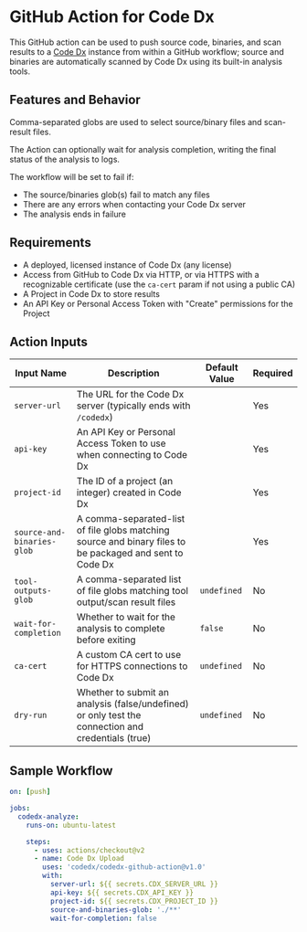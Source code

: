 # GitHub Action for Code Dx

This GitHub action can be used to push source code, binaries, and scan results to a [Code Dx](https://codedx.com) instance from within a GitHub workflow; source and binaries are automatically scanned by Code Dx using its built-in analysis tools.

## Features and Behavior

Comma-separated globs are used to select source/binary files and scan-result files. 

The Action can optionally wait for analysis completion, writing the final status of the analysis to logs.

The workflow will be set to fail if:

- The source/binaries glob(s) fail to match any files
- There are any errors when contacting your Code Dx server
- The analysis ends in failure

## Requirements

- A deployed, licensed instance of Code Dx (any license)
- Access from GitHub to Code Dx via HTTP, or via HTTPS with a recognizable certificate (use the `ca-cert` param if not using a public CA)
- A Project in Code Dx to store results
- An API Key or Personal Access Token with "Create" permissions for the Project

## Action Inputs

| Input Name                 | Description                                                                                              | Default Value | Required |
|----------------------------|----------------------------------------------------------------------------------------------------------|---------------|----------|
| `server-url`               | The URL for the Code Dx server (typically ends with `/codedx`)                                           |               | Yes      |
| `api-key`                  | An API Key or Personal Access Token to use when connecting to Code Dx                                    |               | Yes      |
| `project-id`               | The ID of a project (an integer) created in Code Dx                                                      |               | Yes      |
| `source-and-binaries-glob` | A comma-separated-list of file globs matching source and binary files to be packaged and sent to Code Dx |               | Yes      |
| `tool-outputs-glob`        | A comma-separated list of file globs matching tool output/scan result files                              | `undefined`   | No       |
| `wait-for-completion`      | Whether to wait for the analysis to complete before exiting                                              | `false`       | No       |
| `ca-cert`                  | A custom CA cert to use for HTTPS connections to Code Dx                                                 | `undefined`   | No       |
| `dry-run`                  | Whether to submit an analysis (false/undefined) or only test the connection and credentials (true)       | `undefined`   | No       |

## Sample Workflow

```yaml
on: [push]

jobs:
  codedx-analyze:
    runs-on: ubuntu-latest

    steps:
      - uses: actions/checkout@v2
      - name: Code Dx Upload
        uses: 'codedx/codedx-github-action@v1.0'
        with:
          server-url: ${{ secrets.CDX_SERVER_URL }}
          api-key: ${{ secrets.CDX_API_KEY }}
          project-id: ${{ secrets.CDX_PROJECT_ID }}
          source-and-binaries-glob: './**'
          wait-for-completion: false
```
